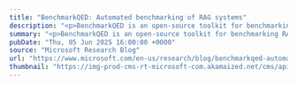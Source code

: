 ```yaml
---
title: "BenchmarkQED: Automated benchmarking of RAG systems"
description: "<p>BenchmarkQED is an open-source toolkit for benchmarking RAG systems using automated query generation, evaluation, and dataset prep. It shows that LazyGraphRAG outperforms standard methods, especially on complex, global queries.</p> <p>The post <a href='https://www.microsoft.com/en-us/research/blog/benchmarkqed-automated-benchmarking-of-rag-systems/'>BenchmarkQED: Automated benchmarking of RAG systems</a> appeared first on <a href='https://www.microsoft.com/en-us/research'>Microsoft Research</a>.</p>"
summary: "<p>BenchmarkQED is an open-source toolkit for benchmarking RAG systems using automated query generation, evaluation, and dataset prep. It shows that LazyGraphRAG outperforms standard methods, especially on complex, global queries.</p> <p>The post <a href='https://www.microsoft.com/en-us/research/blog/benchmarkqed-automated-benchmarking-of-rag-systems/'>BenchmarkQED: Automated benchmarking of RAG systems</a> appeared first on <a href='https://www.microsoft.com/en-us/research'>Microsoft Research</a>.</p>"
pubDate: "Thu, 05 Jun 2025 16:00:00 +0000"
source: "Microsoft Research Blog"
url: "https://www.microsoft.com/en-us/research/blog/benchmarkqed-automated-benchmarking-of-rag-systems/"
thumbnail: "https://img-prod-cms-rt-microsoft-com.akamaized.net/cms/api/am/imageFileData/RE1Mu3b?ver=5c31&h=30"
---
```



